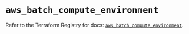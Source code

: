 # `aws_batch_compute_environment`

Refer to the Terraform Registry for docs: [`aws_batch_compute_environment`](https://registry.terraform.io/providers/hashicorp/aws/6.8.0/docs/resources/batch_compute_environment).
